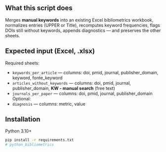 ## What this script does
Merges **manual keywords** into an existing Excel bibliometrics workbook, normalizes entries (UPPER or Title), recomputes keyword frequencies, flags DOIs still without keywords, appends diagnostics — and preserves the other sheets.

## Expected input (Excel, .xlsx)
Required sheets:
- `keywords_per_article` — columns: doi, pmid, journal, publisher_domain, keyword, fonte_keyword
- `articles_without_keywords` — columns: doi, pmid, journal, publisher_domain, **KW - manual search** (free text)
- `journals_per_paper` — columns: doi, pmid, journal, publisher_domain
Optional:
- `diagnosis` — columns: metric, value

## Installation
Python 3.10+  
```bash
pip install -r requirements.txt
# python_bibliometrics
